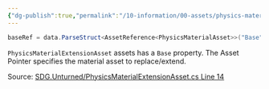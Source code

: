 ```yaml
---
{"dg-publish":true,"permalink":"/10-information/00-assets/physics-material-extension-asset/","created":"2024-04-09T21:07:47.915+07:00","updated":"2024-04-09T21:24:27.162+07:00"}
---
```


```csharp
baseRef = data.ParseStruct<AssetReference<PhysicsMaterialAsset>>("Base");
```
`PhysicsMaterialExtensionAsset` assets has a `Base` property. The Asset Pointer specifies the material asset to replace/extend. 

Source:
[SDG.Unturned/PhysicsMaterialExtensionAsset.cs Line 14](https://github.com/Unturned-Datamining/Unturned-Datamining/blob/4559b157f74267d2921f195444d13de7de4febe7/Assembly-CSharp/SDG.Unturned/PhysicsMaterialExtensionAsset.cs#L14)